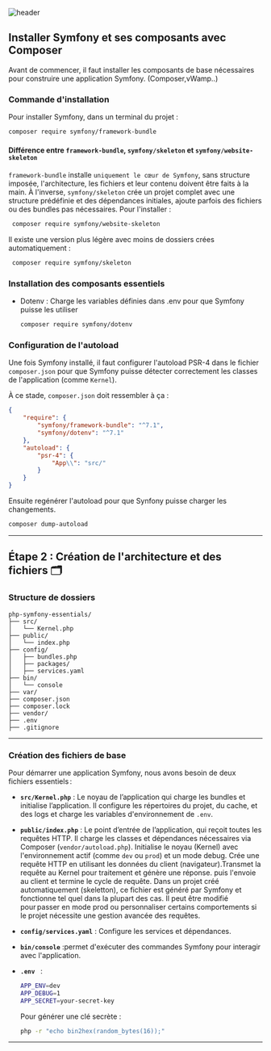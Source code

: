 ![header](https://capsule-render.vercel.app/api?type=soft&color=0:FFF9C4,100:FFE082&height=100&section=header&text=Étape%201%20:%20Installation%20🔨&fontSize=30&fontColor=6D4C41)


## Installer Symfony et ses composants avec Composer

Avant de commencer, il  faut installer les composants de base nécessaires pour construire une application Symfony. (Composer,vWamp..)

### Commande d'installation
Pour installer Symfony, dans un terminal du projet :

  ```bash
  composer require symfony/framework-bundle
  ```

  #### Différence entre `framework-bundle`, `symfony/skeleton` et `symfony/website-skeleton`

`framework-bundle` installe `uniquement le cœur de Symfony`, sans structure imposée, l'architecture, les fichiers et leur contenu doivent être faits à la main.
À l'inverse, `symfony/skeleton` crée un projet complet avec une structure prédéfinie et des dépendances initiales, ajoute parfois des fichiers ou des bundles pas nécessaires. Pour l'installer :

  ```bash
   composer require symfony/website-skeleton
  ```
Il existe une version plus légère avec moins de dossiers crées automatiquement : 
  ```bash
   composer require symfony/skeleton
  ```

### Installation des composants essentiels
- Dotenv : Charge les variables définies dans .env pour que Symfony puisse les utiliser
    ```bash
   composer require symfony/dotenv
  ```

### Configuration de l'autoload
Une fois Symfony installé, il faut configurer l'autoload PSR-4 dans le fichier `composer.json` pour que Symfony puisse détecter correctement les classes de l'application (comme `Kernel`).

À ce stade, `composer.json` doit ressembler à ça : 

```json
{
    "require": {
        "symfony/framework-bundle": "^7.1",
        "symfony/dotenv": "^7.1"
    },
    "autoload": {
        "psr-4": {
            "App\\": "src/"
        }
    }
}
```

Ensuite regénérer l'autoload pour que Synfony puisse charger les changements.
    
  ```bash
  composer dump-autoload
 ``` 

---
## Étape 2 : Création de l'architecture et des fichiers 🗂️

### Structure de dossiers 
```
php-symfony-essentials/
├── src/
│   └── Kernel.php
├── public/
│   └── index.php
├── config/
│   ├── bundles.php
│   ├── packages/
│   ├── services.yaml       
├── bin/
│   └── console
├── var/  
├── composer.json
├── composer.lock
├── vendor/ 
├── .env
├── .gitignore
```

---

### Création des fichiers de base
Pour démarrer une application Symfony, nous avons besoin de deux fichiers essentiels :
- **`src/Kernel.php`** : Le noyau de l’application qui charge les bundles et initialise l’application. Il configure les répertoires du projet, du cache, et des logs et 
charge les variables d'environnement de `.env`.
  
- **`public/index.php`** : Le point d’entrée de l’application, qui reçoit toutes les requêtes HTTP.
  Il charge les classes et dépendances nécessaires via Composer (`vendor/autoload.php`).  Initialise le noyau (Kernel) avec l'environnement actif (comme `dev` ou `prod`) et un mode debug. Crée une requête HTTP en 
  utilisant les données du client (navigateur).Transmet la requête au Kernel pour traitement et génère une réponse. puis l'envoie au client et termine le cycle de requête.
 Dans un projet créé automatiquement (skeletton), ce fichier est généré par Symfony et fonctionne tel quel dans la plupart des cas. Il peut être modifié pour passer en mode prod ou personnaliser certains comportements si le projet nécessite une gestion avancée des requêtes.

- **`config/services.yaml`** : Configure les services et dépendances.
  
- **`bin/console`** :permet d'exécuter des commandes Symfony pour interagir avec l'application.

- **`.env `** :
  
    ```bash
    APP_ENV=dev
    APP_DEBUG=1
    APP_SECRET=your-secret-key
    ```

  Pour générer une clé secrète :
    ```bash
    php -r "echo bin2hex(random_bytes(16));"
    ```
       
---
